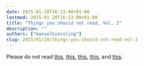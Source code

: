 ```yaml
---
date: 2015-01-20T16:13:00+01:00
lastmod: 2015-01-20T16:13:00+01:00
title: "Things you should not read, Vol. 2"
description: ""
authors: ["manuelkiessling"]
slug: 2015/01/20/things-you-should-not-read-vol-2
---
```


<p>
Please do not read
<a href="http://www.newyorker.com/magazine/2014/10/20/pets-allowed" title="The New Yorker: Pets Allowed">this</a>,
<a href="http://www.slate.com/articles/news_and_politics/foreigners/2014/12/the_world_is_not_falling_apart_the_trend_lines_reveal_an_increasingly_peaceful.single.html" title="Slate Magazine: The world is not falling apart">this</a>,
<a href="http://www.wired.com/2014/10/content-moderation/" title="Wired: The Laborers Who Keep Dick Pics and Beheadings Out of Your Facebook Feed">this</a>,
<a href="http://www.wired.com/2014/09/coupland-bell-labs/" title="Douglas Coupland: The Ghost of Invention - a Visit to Bell Labs">this</a>,
and
<a href="http://www.slate.com/articles/health_and_science/science/2014/05/phineas_gage_neuroscience_case_true_story_of_famous_frontal_lobe_patient.html" title="Slate Magazine: Phineas Gage, Neuroscience’s Most Famous Patient">this</a>.
</p>
